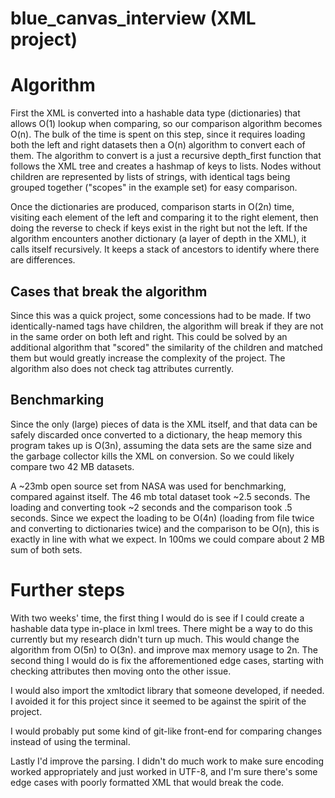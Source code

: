 # blue_canvas_interview (XML project)

Algorithm
=====
First the XML is converted into a hashable data type (dictionaries) that allows O(1) lookup when comparing, so our comparison algorithm becomes O(n). The bulk of the time is spent on this step, since it requires loading both the left and right datasets then a O(n) algorithm to convert each of them. The algorithm to convert is a just a recursive depth_first function that follows the XML tree and creates a hashmap of keys to lists. Nodes without children are represented by lists of strings, with identical tags being grouped together ("scopes" in the example set) for easy comparison.

Once the dictionaries are produced, comparison starts in O(2n) time, visiting each element of the left and comparing it to the right element, then doing the reverse to check if keys exist in the right but not the left. If the algorithm encounters another dictionary (a layer of depth in the XML), it calls itself recursively. It keeps a stack of ancestors to identify where there are differences.

Cases that break the algorithm
-----
Since this was a quick project, some concessions had to be made. If two identically-named tags have children, the algorithm will break if they are not in the same order on both left and right. This could be solved by an additional algorithm that "scored" the similarity of the children and matched them but would greatly increase the complexity of the project. The algorithm also does not check tag attributes currently.

Benchmarking
-----
Since the only (large) pieces of data is the XML itself, and that data can be safely discarded once converted to a dictionary, the heap memory this program takes up is O(3n), assuming the data sets are the same size and the garbage collector kills the XML on conversion. So we could likely compare two 42 MB datasets.

A ~23mb open source set from NASA was used for benchmarking, compared against itself. The 46 mb total dataset took ~2.5 seconds. The loading and converting took ~2 seconds and the comparison took .5 seconds. Since we expect the loading to be O(4n) (loading from file twice and converting to dictionaries twice) and the comparison to be O(n), this is exactly in line with what we expect. In 100ms we could compare about 2 MB sum of both sets. 

Further steps
=====
With two weeks' time, the first thing I would do is see if I could create a hashable data type in-place in lxml trees. There might be a way to do this currently but my research didn't turn up much. This would change the algorithm from O(5n) to O(3n). and improve max memory usage to 2n. The second thing I would do is fix the afforementioned edge cases, starting with checking attributes then moving onto the other issue.

I would also import the xmltodict library that someone developed, if needed. I avoided it for this project since it seemed to be against the spirit of the project.

I would probably put some kind of git-like front-end for comparing changes instead of using the terminal.

Lastly I'd improve the parsing. I didn't do much work to make sure encoding worked appropriately and just worked in UTF-8, and I'm sure there's some edge cases with poorly formatted XML that would break the code.